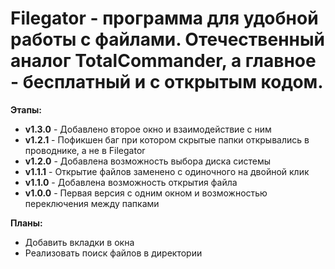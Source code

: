 # Filegator - программа для удобной работы с файлами. Отечественный аналог TotalCommander, а главное - бесплатный и с открытым кодом.

__Этапы:__
- __v1.3.0__ - Добавлено второе окно и взаимодействие с ним
- __v1.2.1__ - Пофикшен баг при котором скрытые папки открывались в проводнике, а не в Filegator
- __v1.2.0__ - Добавлена возможность выбора диска системы
- __v1.1.1__ - Открытие файлов заменено с одиночного на двойной клик
- __v1.1.0__ - Добавлена возможность открытия файла
- __v1.0.0__ - Первая версия с одним окном и возможностью переключения между папками

__Планы:__
- Добавить вкладки в окна
- Реализовать поиск файлов в директории